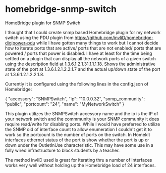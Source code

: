 # homebridge-snmp-switch
HomeBridge plugin for SNMP Switch

I thought that I could create snmp based Homebridge plugin for my network switch using the PDU plugin from 
https://github.com/invliD/homebridge-digipower-pdu while I have gotten many things to work but I cannot 
decide how to iterate ports that are active/ ports that are not enabled/ ports that are powered / ports 
that power is disabled. I have at least for the time being settled on a plugin that can display all the network ports of a given switch using the description field at 1.3.6.1.2.1.31.1.1.1.18. Shows the administrative state of the port at 1.3.6.1.2.1.2.2.1.7 and the actual up/down state of the port at 1.3.6.1.2.1.2.2.1.8. 

Currently it is configured using the following lines in the config.json of Homebridge:

{
  "accessory": "SNMPSwitch",
  "ip": "10.0.0.32",
  "snmp_community": "public",
  "portcount": "24",
  "name": "MyNetworkSwitch"
}


This plugin utilizes the SNMPSwitch accessory name and the ip is the IP of your network switch and the commmunity is your SNMP community it does require read/write for disabling ports. While I would have preferred to utilize the SNMP oid of interface count to allow enumeration I couldn't get it to work so the portcount is the number of ports on the switch. In Homekit interfaces ethernet status of the port is show whether the port is up or down under the OutletInUse characteristic. This may have some use in a fully wired infrastructure to block students by a teacher.

The method invliD used is great for iterating thru a number of interfaces works very well without holding up the Homebridge load of 24 interfaces.
